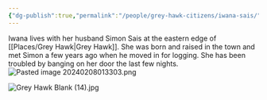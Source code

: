 ```yaml
---
{"dg-publish":true,"permalink":"/people/grey-hawk-citizens/iwana-sais/"}
---
```


Iwana lives with her husband Simon Sais at the eastern edge of [[Places/Grey Hawk\|Grey Hawk]].  She was born and raised in the town and met Simon a few years ago when he moved in for logging.  She has been troubled by banging on her door the last few nights.  
![Pasted image 20240208013303.png](/img/user/Z_Attachments/Pasted%20image%2020240208013303.png)

![Grey Hawk Blank (14).jpg](/img/user/Z_Attachments/Grey%20Hawk%20Blank%20(14).jpg)